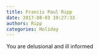 ```yaml
---
title: Francis Paul Ripp
date: 2017-08-03 19:27:33
authors: Ripp
categories: Holiday
---
```


 You are delusional and ill informed
